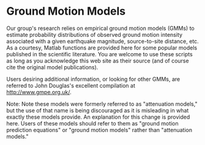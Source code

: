 # Ground Motion Models

Our group's research relies on empirical ground motion models (GMMs) to estimate probability distributions of observed ground motion intensity associated with a given earthquake magnitude, source-to-site distance, etc. As a courtesy, Matlab functions are provided here for some popular models published in the scientific literature. You are welcome to use these scripts as long as you acknowledge this web site as their source (and of course cite the original model publications).

Users desiring additional information, or looking for other GMMs, are referred to John Douglas's excellent compilation at http://www.gmpe.org.uk/.

Note: Note these models were formerly referred to as "attenuation models," but the use of that name is being discouraged as it is misleading in what exactly these models provide. An explanation for this change is provided here. Users of these models should refer to them as "ground motion prediction equations" or "ground motion models" rather than "attenuation models."
